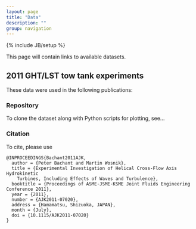 ```yaml
---
layout: page
title: "Data"
description: ""
group: navigation
---
```

{% include JB/setup %}

This page will contain links to available datasets.

2011 GHT/LST tow tank experiments
---------------------------------
These data were used in the following publications:

### Repository
To clone the dataset along with Python scripts for plotting, see...

### Citation
To cite, please use

```
@INPROCEEDINGS{Bachant2011AJK,
  author = {Peter Bachant and Martin Wosnik},
  title = {Experimental Investigation of Helical Cross-Flow Axis Hydrokinetic
	Turbines, Including Effects of Waves and Turbulence},
  booktitle = {Proceedings of ASME-JSME-KSME Joint Fluids Engineering Conference 2011},
  year = {2011},
  number = {AJK2011-07020},
  address = {Hamamatsu, Shizuoka, JAPAN},
  month = {July},
  doi = {10.1115/AJK2011-07020}
}
```